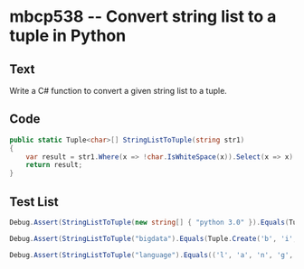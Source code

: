 # mbcp538 -- Convert string list to a tuple in Python

## Text

Write a C# function to convert a given string list to a tuple.

## Code

```csharp
public static Tuple<char>[] StringListToTuple(string str1)
{
    var result = str1.Where(x => !char.IsWhiteSpace(x)).Select(x => x).ToArray();
    return result;
}
```

## Test List

```csharp
Debug.Assert(StringListToTuple(new string[] { "python 3.0" }).Equals(Tuple.Create('p', 'y', 't', 'h', 'o', 'n', '3', '.', '0')));
```

```csharp
Debug.Assert(StringListToTuple("bigdata").Equals(Tuple.Create('b', 'i', 'g', 'd', 'a', 't', 'a')));
```

```csharp
Debug.Assert(StringListToTuple("language").Equals(('l', 'a', 'n', 'g', 'u', 'a', 'g', 'e')));
```
